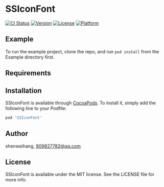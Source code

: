 # SSIconFont

[![CI Status](https://img.shields.io/travis/shenweihang/SSIconFont.svg?style=flat)](https://travis-ci.org/shenweihang/SSIconFont)
[![Version](https://img.shields.io/cocoapods/v/SSIconFont.svg?style=flat)](https://cocoapods.org/pods/SSIconFont)
[![License](https://img.shields.io/cocoapods/l/SSIconFont.svg?style=flat)](https://cocoapods.org/pods/SSIconFont)
[![Platform](https://img.shields.io/cocoapods/p/SSIconFont.svg?style=flat)](https://cocoapods.org/pods/SSIconFont)

## Example

To run the example project, clone the repo, and run `pod install` from the Example directory first.

## Requirements

## Installation

SSIconFont is available through [CocoaPods](https://cocoapods.org). To install
it, simply add the following line to your Podfile:

```ruby
pod 'SSIconFont'
```

## Author

shenweihang, 809827782@qq.com

## License

SSIconFont is available under the MIT license. See the LICENSE file for more info.
